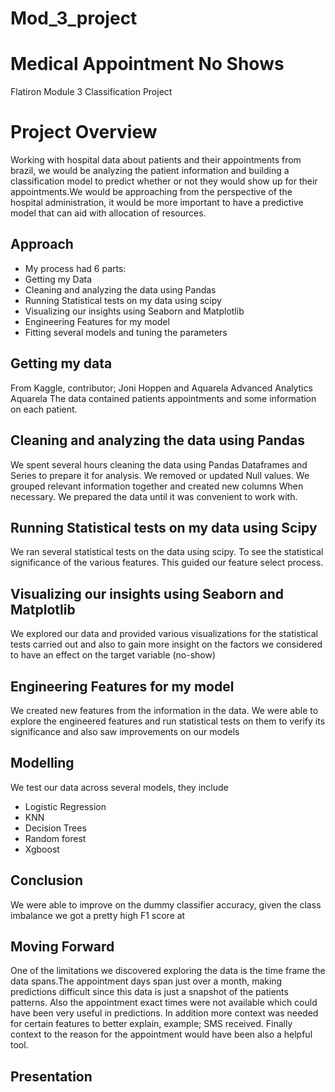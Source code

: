 # Mod_3_project

# Medical Appointment No Shows
Flatiron Module 3 Classification Project

# Project Overview
Working with hospital data about patients and their appointments from brazil, we would be analyzing the patient information and building a classification model to predict whether or not they would show up for their appointments.We would be approaching from the perspective of the hospital administration, it would be more important to have a predictive model that can aid with allocation of resources.

## Approach
* My process had 6 parts:
* Getting my Data
* Cleaning and analyzing the data using Pandas
* Running Statistical tests on my data using scipy
* Visualizing our insights using Seaborn and Matplotlib
* Engineering Features for my model
* Fitting several models and tuning the parameters 
## Getting my data
From Kaggle, contributor; Joni Hoppen and Aquarela Advanced Analytics Aquarela
The data contained patients appointments and some information on each patient.
 
## Cleaning and analyzing the data using Pandas
We spent several hours cleaning the data using Pandas Dataframes and Series to prepare it for analysis. We removed or updated Null values. We grouped relevant information together and created new columns When necessary. We prepared the data until it was convenient to work with.

## Running Statistical tests on my data using Scipy
We ran several statistical tests on the data using scipy. To see the statistical significance of the various features. This guided our feature select process.
## Visualizing our insights using Seaborn and Matplotlib
We  explored our data and provided various visualizations for the statistical tests carried out and also to gain more insight on the factors we considered to have an effect on the target variable (no-show)
## Engineering Features for my model
We  created new features from the information in the data. We were able to explore the engineered features and run statistical tests on them to verify its significance and also saw improvements on our models
## Modelling 
We test our data across several models, they include
* Logistic Regression
* KNN
* Decision Trees
* Random forest 
* Xgboost
 
## Conclusion
We were able to improve on the dummy classifier accuracy, given the class imbalance we got a pretty high F1 score at
## Moving Forward
One of the limitations we discovered exploring the data is the time frame the data spans.The appointment days span just over a month, making predictions difficult since this data is just a snapshot of the patients patterns. Also the appointment exact times were not available which could have been very useful in predictions. In addition more context was needed for certain features to better explain, example; SMS received. Finally context to the reason for the appointment would have been also a helpful tool.
## Presentation

